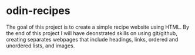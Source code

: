# odin-recipes
The goal of this project is to create a simple recipe website using HTML.
By the end of this project I will have deonstrated skills on using git/github, creating separates webpages that include headings, links, ordered and unordered lists,
and images.

